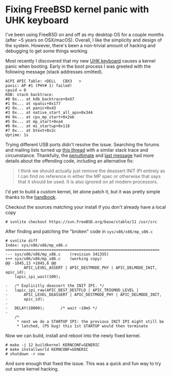 # Fixing FreeBSD kernel panic with UHK keyboard

I've been using FreeBSD on and off as my desktop OS for a couple months (after ~5 years on OSX/macOS). Overall, I like the simplicity and design of the system. However, there's been a non-trivial amount of hacking and debugging to get some things working.

Most recently I discovered that my new [UHK keyboard][uhk] causes a kernel panic when booting. Early in the boot process I was greeted with the following message (stack addresses omitted).

```
ACPI APIC Table: <DELL   CBX3   >
panic: AP #1 (PHY# 1) failed!
cpuid = 0
KDB: stack backtrace:
#0 0x... at kdb_backtrace+0x67
#1 0x... at vpanic+0x177
#2 0x... at panic+0x43
#3 0x... at native_start_all_aps+0x344
#4 0x... at cpu_mp_start+0x2eb
#5 0x... at mp_start+0xa4
#6 0x... at mi_startup+0x118
#7 0x... at btext+0x2c
Uptime: 1s
```

Trying different USB ports didn't resolve the issue. Searching the forums and mailing lists turned up [this thread][0] with a similar stack trace and circumstance. Thankfully, the [penultimate][1] and [last message][2] had more details about the offending code, including an alternative fix:

> I think we should actually just remove the deassert INIT IPI entirely as I can find no reference in either the MP spec or otherwise that says that it should be used.  It is also ignored on all modern processors.

I'd yet to build a custom kernel, let alone patch it, but it was pretty simple thanks to the [handbook][3].

Checkout the sources matching your install if you don't already have a local copy

```
# svnlite checkout https://svn.FreeBSD.org/base/stable/11 /usr/src
```

After finding and patching the "broken" code in `sys/x86/x86/mp_x86.c`

```
# svnlite diff
Index: sys/x86/x86/mp_x86.c
===================================================================
--- sys/x86/x86/mp_x86.c	(revision 341355)
+++ sys/x86/x86/mp_x86.c	(working copy)
@@ -1045,13 +1045,6 @@
 	    APIC_LEVEL_ASSERT | APIC_DESTMODE_PHY | APIC_DELMODE_INIT, apic_id);
 	lapic_ipi_wait(100);
 
-	/* Explicitly deassert the INIT IPI. */
-	lapic_ipi_raw(APIC_DEST_DESTFLD | APIC_TRIGMOD_LEVEL |
-	    APIC_LEVEL_DEASSERT | APIC_DESTMODE_PHY | APIC_DELMODE_INIT,
-	    apic_id);
-
-	DELAY(10000);		/* wait ~10mS */
-
 	/*
 	 * next we do a STARTUP IPI: the previous INIT IPI might still be
 	 * latched, (P5 bug) this 1st STARTUP would then terminate
```

Now we can build, install and reboot into the newly fixed kernel.

```
# make -j 12 buildkernel KERNCONF=GENERIC
# make installworld KERNCONF=GENERIC
# shutdown -r now
```

And sure enough that fixed the issue. This was a quick and fun way to try out some kernel hacking.

[uhk]: https://ultimatehackingkeyboard.com/
[0]: https://lists.freebsd.org/pipermail/freebsd-stable/2012-June/068490.html
[1]: https://lists.freebsd.org/pipermail/freebsd-stable/2012-August/069125.html
[2]: https://lists.freebsd.org/pipermail/freebsd-stable/2012-August/069151.html
[3]: https://www.freebsd.org/doc/handbook/kernelconfig-building.html

